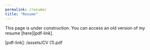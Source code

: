 ```yaml
---
permalink: /resume/
title: "Resume"
---
```


This page is under construction.  You can access an old version of my resume [here][pdf-link].

[pdf-link]: /assets/CV (1).pdf

